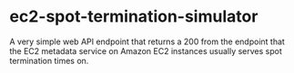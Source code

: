 # ec2-spot-termination-simulator
A very simple web API endpoint that returns a 200 from the endpoint that the EC2 metadata service on Amazon EC2 instances usually serves spot termination times on.
